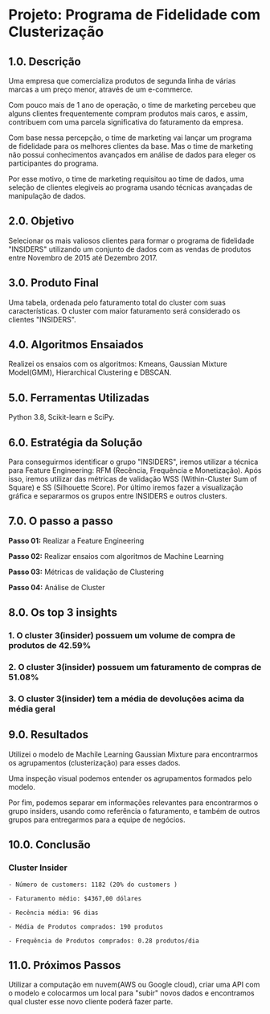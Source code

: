 # Projeto: Programa de Fidelidade com Clusterização
## 1.0. Descrição
Uma empresa que comercializa produtos de segunda linha de várias marcas a um preço menor, através de um e-commerce.

Com pouco mais de 1 ano de operação, o time de marketing percebeu que alguns clientes frequentemente compram produtos mais caros, e assim, contribuem com uma parcela significativa do faturamento da empresa.

Com base nessa percepção, o time de marketing vai lançar um programa de fidelidade para os melhores clientes da base. Mas o time de marketing não possui conhecimentos avançados em análise de dados para eleger os participantes do programa.

Por esse motivo, o time de marketing requisitou ao time de dados, uma seleção de clientes elegiveis ao programa usando técnicas avançadas de manipulação de dados.

## 2.0. Objetivo
Selecionar os mais valiosos clientes para formar o programa de fidelidade "INSIDERS" utilizando um conjunto de dados com as vendas de produtos entre Novembro de 2015 até Dezembro 2017.

## 3.0. Produto Final
Uma tabela, ordenada pelo faturamento total do cluster com suas características. O cluster com maior faturamento será considerado os clientes "INSIDERS".

## 4.0. Algoritmos Ensaiados
Realizei os ensaios com os algoritmos: Kmeans, Gaussian Mixture Model(GMM), Hierarchical Clustering e DBSCAN.  

## 5.0. Ferramentas Utilizadas
Python 3.8, Scikit-learn e SciPy.

## 6.0. Estratégia da Solução
Para conseguirmos identificar o grupo "INSIDERS", iremos utilizar a técnica para Feature Engineering: RFM (Recência, Frequência e Monetização). Após isso, iremos utilizar das métricas de validação WSS (Within-Cluster Sum of Square) e SS (Silhouette Score). Por último iremos fazer a visualização gráfica e separarmos os grupos entre INSIDERS e outros clusters.

## 7.0. O passo a passo
**Passo 01:** Realizar a Feature Engineering

**Passo 02:** Realizar ensaios com algoritmos de Machine Learning

**Passo 03:** Métricas de validação de Clustering

**Passo 04:** Análise de Cluster

## 8.0. Os top 3 insights
### 1. O cluster 3(insider) possuem um volume de compra de produtos de 42.59%
### 2. O cluster 3(insider) possuem um faturamento de compras de 51.08%
### 3. O cluster 3(insider) tem a média de devoluções acima da média geral

## 9.0. Resultados
Utilizei o modelo de Machile Learning Gaussian Mixture para encontrarmos os agrupamentos (clusterização) para esses dados.

Uma inspeção visual podemos entender os agrupamentos formados pelo modelo.

Por fim, podemos separar em informações relevantes para encontrarmos o grupo insiders, usando como referência o faturamento, e também de outros grupos para entregarmos para a equipe de negócios.

## 10.0. Conclusão
### Cluster Insider
    - Número de customers: 1182 (20% do customers )
    
    - Faturamento médio: $4367,00 dólares
    
    - Recência média: 96 dias
    
    - Média de Produtos comprados: 190 produtos
    
    - Frequência de Produtos comprados: 0.28 produtos/dia

## 11.0. Próximos Passos
Utilizar a computação em nuvem(AWS ou Google cloud), criar uma API com o modelo e colocarmos um local para "subir" novos dados e encontramos qual cluster esse novo cliente poderá fazer parte.

